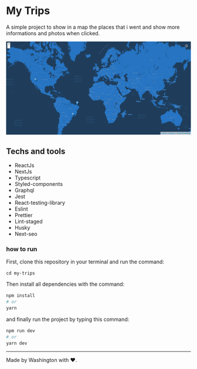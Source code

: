 # My Trips

A simple project to show in a map the places that i went and show more informations and photos when clicked.

<img src="/public/cover.png" />

## Techs and tools

- ReactJs
- NextJs
- Typescript
- Styled-components
- Graphql
- Jest
- React-testing-library
- Eslint
- Prettier
- Lint-staged
- Husky
- Next-seo

### how to run

First, clone this repository in your terminal and run the command:

```
cd my-trips
```

Then install all dependencies with the command:

```bash
npm install
# or
yarn
```

and finally run the project by typing this command:

```bash
npm run dev
# or
yarn dev
```

---

Made by Washington with ❤️.
